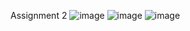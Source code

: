 Assignment 2
![image](https://github.com/Svoppy/as2btx/assets/123294478/f8b48104-1326-4324-81fc-585a6ebebfce)
![image](https://github.com/Svoppy/as2btx/assets/123294478/bdc55e05-834c-480f-8a97-6c50c25cdab5)
![image](https://github.com/Svoppy/as2btx/assets/123294478/8350d351-e172-4862-ab07-77822b1e034c)
